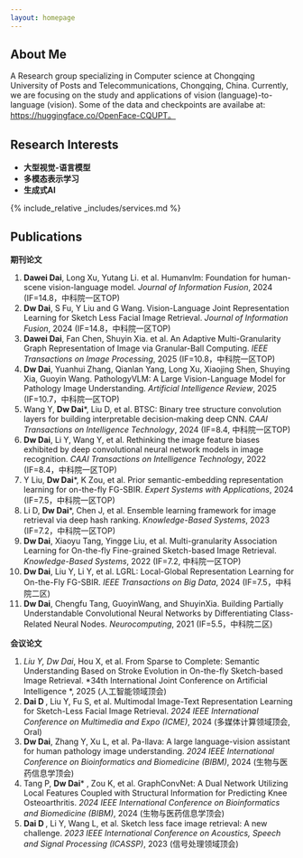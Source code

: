```yaml
---
layout: homepage
---
```


## About Me

A Research group specializing in Computer science at Chongqing University of Posts and Telecommunications, Chongqing, China. Currently, we are focusing on the study and applications of vision (language)-to-language (vision). Some of the data and checkpoints are availabe at: https://huggingface.co/OpenFace-CQUPT。


## Research Interests

- **大型视觉-语言模型** 
- **多模态表示学习** 
- **生成式AI**


{% include_relative _includes/services.md %}



## Publications
​**期刊论文**​
1. ​**Dawei Dai**, Long Xu, Yutang Li. et al. Humanvlm: Foundation for human-scene vision-language model. *Journal of Information Fusion*, 2024 (IF=14.8，中科院一区TOP)  
2. ​**Dw Dai**, S Fu, Y Liu and G Wang. Vision-Language Joint Representation Learning for Sketch Less Facial Image Retrieval. *Journal of Information Fusion*, 2024 (IF=14.8，中科院一区TOP)  
3. ​**Dawei Dai**, Fan Chen, Shuyin Xia. et al. An Adaptive Multi-Granularity Graph Representation of Image via Granular-Ball Computing. *IEEE Transactions on Image Processing*, 2025 (IF=10.8，中科院一区TOP)  
4. ​**Dw Dai**, Yuanhui Zhang, Qianlan Yang, Long Xu, Xiaojing Shen, Shuying Xia, Guoyin Wang. PathologyVLM: A Large Vision-Language Model for Pathology Image Understanding. *Artificial Intelligence Review*, 2025 (IF=10.7，中科院一区TOP)  
5. Wang Y, ​**Dw Dai***​, Liu D, et al. BTSC: Binary tree structure convolution layers for building interpretable decision‐making deep CNN. *CAAI Transactions on Intelligence Technology*, 2024 (IF=8.4, 中科院一区TOP)  
6. ​**Dw Dai**, Li Y, Wang Y, et al. Rethinking the image feature biases exhibited by deep convolutional neural network models in image recognition. *CAAI Transactions on Intelligence Technology*, 2022 (IF=8.4，中科院一区TOP)  
7. Y Liu, ​**Dw Dai***​, K Zou, et al. Prior semantic-embedding representation learning for on-the-fly FG-SBIR. *Expert Systems with Applications*, 2024 (IF=7.5，中科院一区TOP)  
8. Li D, ​**Dw Dai***​, Chen J, et al. Ensemble learning framework for image retrieval via deep hash ranking. *Knowledge-Based Systems*, 2023 (IF=7.2，中科院一区TOP)  
9. ​**Dw Dai**, Xiaoyu Tang, Yingge Liu, et al. Multi-granularity Association Learning for On-the-fly Fine-grained Sketch-based Image Retrieval. *Knowledge-Based Systems*, 2022 (IF=7.2, 中科院一区TOP)  
10. ​**Dw Dai**, Liu Y, Li Y, et al. LGRL: Local-Global Representation Learning for On-the-Fly FG-SBIR. *IEEE Transactions on Big Data*, 2024 (IF=7.5，中科院二区)  
11. ​**Dw Dai**, Chengfu Tang, GuoyinWang, and ShuyinXia. Building Partially Understandable Convolutional Neural Networks by Differentiating Class-Related Neural Nodes. *Neurocomputing*, 2021 (IF=5.5，中科院二区)  

​**会议论文**​
1.  ​**Liu Y*​*, ​*​**Dw Dai*​**, Hou X, et al. From Sparse to Complete: Semantic Understanding Based on Stroke Evolution in On-the-fly Sketch-based Image Retrieval. *34th International Joint Conference on Artificial Intelligence *, 2025 (人工智能领域顶会)  
2.  ​**Dai D ​**, Liu Y, Fu S, et al. Multimodal Image-Text Representation Learning for Sketch-Less Facial Image Retrieval. *2024 IEEE International Conference on Multimedia and Expo (ICME)*, 2024 (多媒体计算领域顶会, Oral)  
3. ​**Dw Dai**, Zhang Y, Xu L, et al. Pa-llava: A large language-vision assistant for human pathology image understanding. *2024 IEEE International Conference on Bioinformatics and Biomedicine (BIBM)*, 2024 (生物与医药信息学顶会)  
4. Tang P, ​**Dw Dai*** , Zou K, et al. GraphConvNet: A Dual Network Utilizing Local Features Coupled with Structural Information for Predicting Knee Osteoarthritis. *2024 IEEE International Conference on Bioinformatics and Biomedicine (BIBM)*, 2024 (生物与医药信息学顶会)  
5.  ​**Dai D ​**, Li Y, Wang L, et al. Sketch less face image retrieval: A new challenge. *2023 IEEE International Conference on Acoustics, Speech and Signal Processing (ICASSP)*, 2023 (信号处理领域顶会)  


